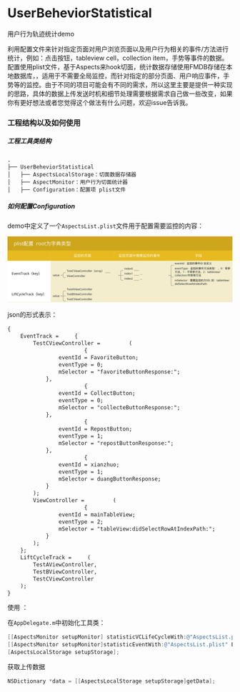 # UserBeheviorStatistical
用户行为轨迹统计demo

利用配置文件来针对指定页面对用户浏览页面以及用户行为相关的事件/方法进行统计，例如：点击按钮，tableview cell，collection item，手势等事件的数据。配置使用plist文件，基于Aspects来hook切面，统计数据存储使用FMDB存储在本地数据库，，适用于不需要全局监控，而针对指定的部分页面、用户响应事件，手势等的监控。由于不同的项目可能会有不同的需求，所以这里主要是提供一种实现的思路，具体的数据上传发送时机和细节处理需要根据需求自己做一些改变，如果你有更好想法或者您觉得这个做法有什么问题，欢迎issue告诉我。

### 工程结构以及如何使用

##### 工程工具类结构

```
.
├── UserBeheviorStatistical
│   ├── AspectsLocalStorage：切面数据存储器
│   ├── AspectMonitor：用户行为切面统计器
│   ├── Configuration：配置项 plist文件
```



##### 如何配置Configuration

demo中定义了一个`AspectsList.plist`文件用于配置需要监控的内容：

![image-20190109140653506](./image-20190109140653506.png)

json的形式表示：

```
{
    EventTrack =     {
        TestCViewController =         (
                        {
                eventId = FavoriteButton;
                eventType = 0;
                mSelector = "favoriteButtonResponse:";
            },
                        {
                eventId = CollectButton;
                eventType = 0;
                mSelector = "collecteButtonResponse:";
            },
                        {
                eventId = RepostButton;
                eventType = 1;
                mSelector = "repostButtonResponse:";
            },
                        {
                eventId = xianzhuo;
                eventType = 1;
                mSelector = duangButtonResponse;
            }
        );
        ViewController =         (
                        {
                eventId = mainTableView;
                eventType = 2;
                mSelector = "tableView:didSelectRowAtIndexPath:";
            }
        );
    };
    LiftCycleTrack =     (
        TestAViewController,
        TestBViewController,
        TestCViewController
    );
}
```

使用 ：

在`AppDelegate.m`中初始化工具类：

```objective-c
[[AspectsMonitor setupMonitor] statisticVCLifeCycleWith:@"AspectsList.plist" viewControllerKey:@"LiftCycleTrack"];
[[AspectsMonitor setupMonitor]statisticEventWith:@"AspectsList.plist" EventKey:@"EventTrack"];
[AspectsLocalStorage setupStorage];
```

获取上传数据

```objective-c
NSDictionary *data = [[AspectsLocalStorage setupStorage]getData];
```





